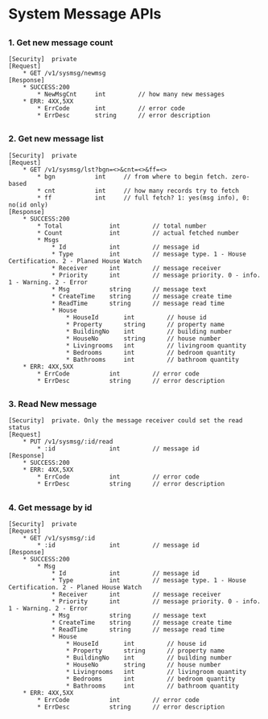 # System Message APIs

##
### 1. Get new message count
	[Security]	private
	[Request]
  		* GET /v1/sysmsg/newmsg
	[Response]
		* SUCCESS:200 
			* NewMsgCnt		int 		// how many new messages
		* ERR: 4XX,5XX
	  		* ErrCode		int			// error code
	  		* ErrDesc		string		// error description

##
### 2. Get new message list 
	[Security]	private
	[Request]
  		* GET /v1/sysmsg/lst?bgn=<>&cnt=<>&ff=<>
	  		* bgn			int 	// from where to begin fetch. zero-based
	  		* cnt			int		// how many records try to fetch
	  		* ff			int		// full fetch? 1: yes(msg info), 0: no(id only)
	[Response]
		* SUCCESS:200 
			* Total				int 		// total number
			* Count				int			// actual fetched number
			* Msgs
				* Id 			int 		// message id 
				* Type			int			// message type. 1 - House Certification. 2 - Planed House Watch
				* Receiver		int			// message receiver
				* Priority		int			// message priority. 0 - info. 1 - Warning. 2 - Error
				* Msg			string		// message text
				* CreateTime	string		// message create time
				* ReadTime		string		// message read time
				* House
					* HouseId		int 		// house id
					* Property		string		// property name
					* BuildingNo	int			// building number
					* HouseNo		string		// house number
					* Livingrooms	int			// livingroom quantity
					* Bedrooms		int			// bedroom quantity
					* Bathrooms		int			// bathroom quantity 
		* ERR: 4XX,5XX
	  		* ErrCode			int			// error code
	  		* ErrDesc			string		// error description

##
### 3. Read New message
	[Security]	private. Only the message receiver could set the read status
	[Request]
  		* PUT /v1/sysmsg/:id/read
	  		* :id				int 		// message id
	[Response]
		* SUCCESS:200
		* ERR: 4XX,5XX
	  		* ErrCode			int			// error code
	  		* ErrDesc			string		// error description

##
### 4. Get message by id 
	[Security]	private
	[Request]
  		* GET /v1/sysmsg/:id
	  		* :id				int 		// message id
	[Response]
		* SUCCESS:200
			* Msg
				* Id 			int 		// message id 
				* Type			int			// message type. 1 - House Certification. 2 - Planed House Watch
				* Receiver		int			// message receiver
				* Priority		int			// message priority. 0 - info. 1 - Warning. 2 - Error
				* Msg			string		// message text
				* CreateTime	string		// message create time
				* ReadTime		string		// message read time
				* House
					* HouseId		int 		// house id
					* Property		string		// property name
					* BuildingNo	int			// building number
					* HouseNo		string		// house number
					* Livingrooms	int			// livingroom quantity
					* Bedrooms		int			// bedroom quantity
					* Bathrooms		int			// bathroom quantity 
		* ERR: 4XX,5XX
	  		* ErrCode			int			// error code
	  		* ErrDesc			string		// error description


